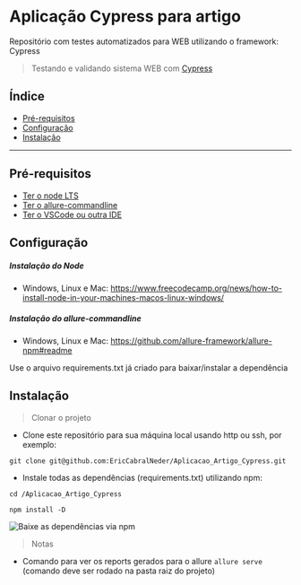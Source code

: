 # Aplicação Cypress para artigo

Repositório com testes automatizados para WEB utilizando o framework: Cypress

> Testando e validando sistema WEB com
[Cypress](https://www.cypress.io/)

## Índice

- [Pré-requisitos](#pre-requisitos)
- [Configuração](#configuracao)
- [Instalação](#instalacao)


---

## <a id="pre-requisitos"></a>Pré-requisitos

- [Ter o node LTS](https://nodejs.org/en/download/)
- [Ter o allure-commandline](https://www.npmjs.com/package/allure-commandline)
- [Ter o VSCode ou outra IDE](https://code.visualstudio.com/download)

## <a id="configuracao"></a>Configuração

##### Instalação do Node
- Windows, Linux e Mac: https://www.freecodecamp.org/news/how-to-install-node-in-your-machines-macos-linux-windows/

##### Instalação do allure-commandline
- Windows, Linux e Mac: https://github.com/allure-framework/allure-npm#readme

Use o arquivo requirements.txt já criado para baixar/instalar a dependência

## <a id="instalacao"></a>Instalação

> Clonar o projeto

- Clone este repositório para sua máquina local usando http ou ssh, por exemplo:

`git clone git@github.com:EricCabralNeder/Aplicacao_Artigo_Cypress.git`

- Instale todas as dependências (requirements.txt) utilizando npm:

`cd /Aplicacao_Artigo_Cypress`

`npm install -D`

![Baixe as dependências via npm](https://verdaccio.org/pt-BR/assets/images/npm_install-16c1331c7b4bd69e473e02f27b9b9619.gif)

> Notas

- Comando para ver os reports gerados para o allure `allure serve` (comando deve ser rodado na pasta raiz do projeto)
